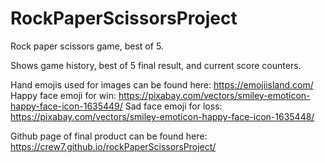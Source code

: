 # RockPaperScissorsProject

Rock paper scissors game, best of 5.

Shows game history, best of 5 final result, and current score counters.

Hand emojis used for images can be found here: https://emojiisland.com/
Happy face emoji for win: https://pixabay.com/vectors/smiley-emoticon-happy-face-icon-1635449/
Sad face emoji for loss: https://pixabay.com/vectors/smiley-emoticon-happy-face-icon-1635448/


Github page of final product can be found here: https://crew7.github.io/rockPaperScissorsProject/

